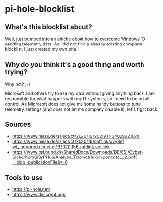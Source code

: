 # pi-hole-blocklist

## What's this blocklist about?

Well, just bumped into an artictle about how to overcome Windows 10 sending telemetry data. As I did not find a already existing complete blocklist, I just created my own one.

## Why do you think it's a good thing and worth trying?

Why not? ;-)

Microsoft and others try to use my data without giving anything back. I am responsible for what happens with my IT systems, so I need to be in full control. As Microsoft does not give me some handy buttons to tune telemetry settings (and does not let me complety disable it), let's fight back. 

## Sources

- https://www.heise.de/select/ct/2020/19/2021911164029921076
- https://www.heise.de/select/ct/2020/19/softlinks/yy8e?wt_mc=pred.red.ct.ct192020.156.softlink.softlink
- https://www.bsi.bund.de/SharedDocs/Downloads/DE/BSI/Cyber-Sicherheit/SiSyPHus/Analyse_Telemetriekomponente_1_2.pdf?__blob=publicationFile&v=6

## Tools to use

- https://pi-hole.net/
- https://www.dnscrypt.org/

